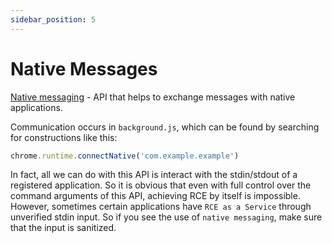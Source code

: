 ```yaml
---
sidebar_position: 5
---
```


# Native Messages
[Native messaging](https://developer.chrome.com/docs/extensions/develop/concepts/native-messaging) - API that helps to exchange messages with native applications.

Communication occurs in `background.js`, which can be found by searching for constructions like this:
```javascript
chrome.runtime.connectNative('com.example.example')
```
In fact, all we can do with this API is interact with the stdin/stdout of a registered application. So it is obvious that even with full control over the command arguments of this API, achieving RCE by itself is impossible.
However, sometimes certain applications have `RCE as a Service` through unverified stdin input. So if you see the use of `native messaging`, make sure that the input is sanitized.